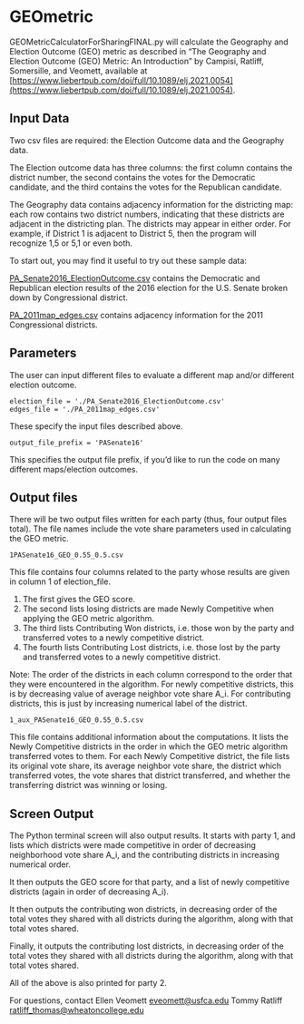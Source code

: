 # GEOmetric

GEOMetricCalculatorForSharingFINAL.py will calculate the Geography and Election Outcome (GEO) metric as described in “The Geography and Election Outcome (GEO) Metric: An Introduction” by Campisi, Ratliff, Somersille, and Veomett, available at [https://www.liebertpub.com/doi/full/10.1089/elj.2021.0054](https://www.liebertpub.com/doi/full/10.1089/elj.2021.0054). 

## Input Data

Two csv files are required: the Election Outcome data and the Geography data.  

The Election outcome data has three columns: the first column contains the district number, the second contains the votes for the Democratic candidate, and the third contains the votes for the Republican candidate.  

The Geography data contains adjacency information for the districting map: each row contains two district numbers, indicating that these districts are adjacent in the districting plan. The districts may appear in either order. For example, if District 1 is adjacent to District 5, then the program will recognize 1,5 or 5,1 or even both. 

To start out, you may find it useful to try out these sample data:

[PA_Senate2016_ElectionOutcome.csv](https://github.com/stem-redistricting/GEOmetric/blob/0cbbda53d721c06cca85a7a09f88ba265d81363e/PA_Senate2016_ElectionOutcome.csv) contains the Democratic and Republican election results of the 2016 election for the U.S. Senate broken down by Congressional district.  



[PA_2011map_edges.csv](https://github.com/stem-redistricting/GEOmetric/blob/0cbbda53d721c06cca85a7a09f88ba265d81363e/PA_2011map_edges.csv) contains adjacency information for the 2011 Congressional districts.  


## Parameters
The user can input different files to evaluate a different map and/or different election outcome.

```
election_file = './PA_Senate2016_ElectionOutcome.csv'
edges_file = './PA_2011map_edges.csv'
```

These specify the input files described above. 

```
output_file_prefix = 'PASenate16'
```

This specifies the output file prefix, if you’d like to run the code on many different maps/election outcomes.


## Output files
There will be two output files written for each party (thus, four output files total). The file names include the vote share parameters used in calculating the GEO metric. 

```
1PASenate16_GEO_0.55_0.5.csv
```

This file contains four columns related to the party whose results are given in column 1 of election_file.  

1. The first gives the GEO score.
2. The second lists losing districts are made Newly Competitive when applying the GEO metric algorithm.
3. The third lists Contributing Won districts, i.e. those won by the party and transferred votes to a newly competitive district.
4. The fourth lists Contributing Lost districts, i.e. those lost by the party and transferred votes to a newly competitive district.

Note: The order of the districts in each column correspond to the order that they were encountered in the algorithm.  For newly competitive districts, this is by decreasing value of average neighbor vote share A_i.  For contributing districts, this is just by increasing numerical label of the district. 

```
1_aux_PASenate16_GEO_0.55_0.5.csv
```

This file contains additional information about the computations. It lists the Newly Competitive districts in the order in which the GEO metric algorithm transferred votes to them. For each Newly Competitive district, the file lists its original vote share, its average neighbor vote share, the district which transferred votes, the vote shares that district transferred, and whether the transferring district was winning or losing. 


## Screen Output
The Python terminal screen will also output results.  It starts with party 1, and lists which districts were made competitive in order of decreasing neighborhood vote share A_i, and the contributing districts in increasing numerical order.

It then outputs the GEO score for that party, and a list of newly competitive districts (again in order of decreasing A_i).

It then outputs the contributing won districts, in decreasing order of the total votes they shared with all districts during the algorithm, along with that total votes shared.

Finally, it outputs the contributing lost districts, in decreasing order of the total votes they shared with all districts during the algorithm, along with that total votes shared.

All of the above is also printed for party 2.

For questions, contact 
Ellen Veomett eveomett@usfca.edu 
Tommy Ratliff ratliff_thomas@wheatoncollege.edu 
